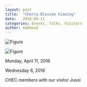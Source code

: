 ```yaml
---
layout: post
title:  "Cherry-Blossom Viewing"
date:   2016-04-11
categories: Events, Talks, Visitors
author: mahmoud
---
```


![Figure](https://farm2.staticflickr.com/1538/25667761623_cc688d243e_c.jpg)

![Figure](https://farm2.staticflickr.com/1481/26244534356_7cd86e41d2_c.jpg)

Monday, April 11, 2016

Wednesday 6, 2016

CHEC members with our visitor Jussi
